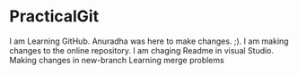 # PracticalGit
I am Learning GitHub.
Anuradha was here to make changes. ;).
I am making changes to the online repository. 
I am chaging Readme in visual Studio.
Making changes in new-branch
Learning merge problems
